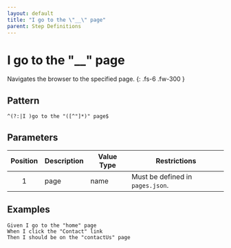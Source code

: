 ```yaml
---
layout: default
title: "I go to the \"__\" page"
parent: Step Definitions
---
```


# I go to the "\_\_" page

Navigates the browser to the specified page.
{: .fs-6 .fw-300 }

## Pattern

```
^(?:|I )go to the "([^"]*)" page$
```

## Parameters

| Position | Description | Value Type | Restrictions                     |
| :------: | ----------- | ---------- | -------------------------------- |
|    1     | page        | name       | Must be defined in `pages.json`. |

## Examples

```gherkin
Given I go to the "home" page
When I click the "Contact" link
Then I should be on the "contactUs" page
```